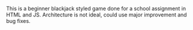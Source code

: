 This is a beginner blackjack styled game done for a school assignment in HTML and JS. Architecture is not ideal, could use major improvement and bug fixes. 

